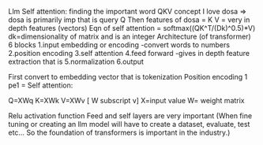 Llm
Self attention: finding the important word
QKV concept
 I love dosa => dosa is primarily imp that is query Q
Then features of dosa = K
V = very in depth features (vectors)
Eqn of self attention = softmax((QK^T/(Dk)^0.5)*V)
dk=dimensionality of matrix and is an integer
Architecture (of transformer)
6 blocks
1.input embedding or encoding -convert words to numbers
2.position encoding
3.self attention
4.feed forward -gives in depth feature extraction that is
5.normalization
6.output

 First convert to embedding vector that is tokenization
Position encoding 1 pe1 = 
Self attention: 

Q=XWq                K=XWk               V=XWv   [ W subscript v]
X=input value
W= weight matrix


Relu activation function
Feed and self layers are very important
(When fine tuning or creating an llm model will have to create a dataset, evaluate, test etc…
So the foundation of transformers is important in the industry.)


